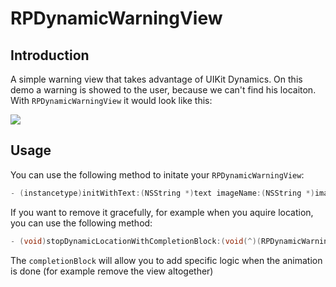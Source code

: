 RPDynamicWarningView
====================

Introduction
---------

A simple warning view that takes advantage of UIKit Dynamics. On this demo a warning is showed to the user, because we can't find his locaiton. With `RPDynamicWarningView` it would look like this:


<img src="https://raw.github.com/RuiAAPeres/RPDynamicWarningView/master/demo.gif">
          

Usage
---------

You can use the following method to initate your `RPDynamicWarningView`:

```objective-c
- (instancetype)initWithText:(NSString *)text imageName:(NSString *)imageName;
```

If you want to remove it gracefully, for example when you aquire location, you can use the following method:

```objective-c
- (void)stopDynamicLocationWithCompletionBlock:(void(^)(RPDynamicWarningView *dynamicLocationView))completionBlock;
```

The `completionBlock` will allow you to add specific logic when the animation is done (for example remove the view altogether) 

